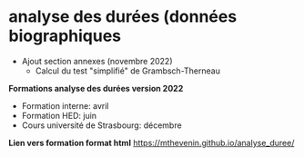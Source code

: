 # analyse des durées (données biographiques

* Ajout section annexes (novembre 2022)
  * Calcul du test "simplifié" de Grambsch-Therneau

**Formations analyse des durées version 2022**

* Formation interne: avril
* Formation HED: juin
* Cours université de Strasbourg: décembre 

**Lien vers formation format html**
https://mthevenin.github.io/analyse_duree/
